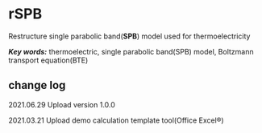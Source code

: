 # rSPB
Restructure single parabolic band(**SPB**) model used for thermoelectricity

***Key words:***  thermoelectric, single parabolic band(SPB) model, Boltzmann transport equation(BTE)

## change log
2021.06.29  Upload version 1.0.0

2021.03.21  Upload demo calculation template tool(Office Excel®)

